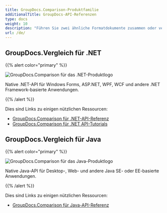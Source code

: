 ```yaml
---
title: GroupDocs.Comparison-Produktfamilie
additionalTitle: GroupDocs-API-Referenzen
type: docs
weight: 10
description: "Führen Sie zwei ähnliche Formatdokumente zusammen oder vergleichen Sie sie, indem Sie Differenzprüfungs-APIs für .NET und Java verwenden"
url: /de/
---
```


## GroupDocs.Vergleich für .NET

{{% alert color="primary" %}} 

![GroupDocs.Comparison für das .NET-Produktlogo](../gdocs_net.png)

Native .NET-API für Windows Forms, ASP.NET, WPF, WCF und andere .NET Framework-basierte Anwendungen.

{{% /alert %}} 

Dies sind Links zu einigen nützlichen Ressourcen:

- [GroupDocs.Comparison für .NET-API-Referenz](/comparison/de/net/)
- [GroupDocs.Comparison für .NET API-Tutorials](/tutorials/comparison/de/net/)


## GroupDocs.Vergleich für Java

{{% alert color="primary" %}}

![GroupDocs.Comparison für das Java-Produktlogo](../gdocs_java.png)

Native Java-API für Desktop-, Web- und andere Java SE- oder EE-basierte Anwendungen.

{{% /alert %}}

Dies sind Links zu einigen nützlichen Ressourcen:

- [GroupDocs.Comparison für Java-API-Referenz](/comparison/java/)
